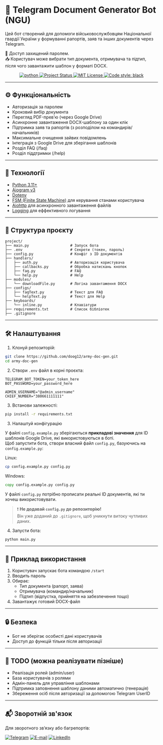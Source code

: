 # 📄 Telegram Document Generator Bot (NGU)

Цей бот створений для допомоги військовослужбовцям Національної гвардії України у формуванні рапортів, заяв та інших документів через Telegram.

🔐 Доступ захищений паролем.  
📥 Користувач може вибрати тип документа, отримувача та підтип, після чого завантажити шаблон у форматі DOCX.

<p align="center">
  <a href="https://www.python.org">
    <img src="https://img.shields.io/badge/Python-3.13.3-3776AB.svg?style=flat&logo=python&logoColor=white" alt="python">
  </a>
  <a href="https://github.com/doog12/army-doc-gen">
    <img src="https://img.shields.io/badge/status-active-brightgreen" alt="Project Status">
  </a>
  <a href="./LICENSE">
    <img src="https://img.shields.io/badge/license-MIT-blue.svg" alt="MIT License">
  </a>
  <a href="https://github.com/psf/black">
    <img alt="Code style: black" src="https://img.shields.io/badge/code%20style-black-000000.svg">
  </a>
</p>

---

## ⚙️ Функціональність

- Авторизація за паролем  
- Кроковий вибір документа  
- Перегляд PDF-прев’ю (через Google Drive)  
- Асинхронне завантаження DOCX-шаблону за один клік  
- Підтримка заяв та рапортів (з розподілом на командирів/начальників)  
- Максимальне очищення зайвих повідомлень
- Інтеграція з Google Drive для зберігання шаблонів
- Розділ FAQ (/faq)
- Розділ піддтримки (/help)

---

## 🧩 Технології

- [Python 3.11+](https://www.python.org/)  
- [Aiogram v3](https://docs.aiogram.dev)  
- [Dotenv](https://saurabh-kumar.com/python-dotenv/)  
- [FSM (Finite State Machine)](https://docs.aiogram.dev/en/latest/dispatcher/finite_state_machine/index.html#) для керування станами користувача  
- [Aiohttp](https://docs.aiohttp.org/en/stable/) для асинхронного завантаження файлів
- [Logging](https://docs.python.org/3/library/logging.html) для еффективного логування 

---

## 📁 Структура проєкту

```
project/
├── main.py                   # Запуск бота
├── .env                      # Секрети (токен, пароль)
├── config.py                 # Конфіг з ID документів
├── handlers/
│   ├── auth.py               # Авторизація користувача
│   ├── callbacks.py          # Обробка натискань кнопок
│   ├── faq.py                # FAQ
│   └── help.py               # Help
├── modules/
│   └── downloadFile.py       # Логіка завантаження DOCX
├── configs/
│   ├── faqText.py            # Текст для FAQ
│   └── helpText.py           # Текст для Help
├── keyboards/
│   └── inline.py             # Клавіатури
├── requirements.txt          # Список бібліотек
├── .gitignore
```

---

## 🛠️ Налаштування

1. Клонуй репозиторій:

```bash
git clone https://github.com/doog12/army-doc-gen.git
cd army-doc-gen
```

2. Створи `.env` файл в корні проєкта:

```env
TELEGRAM_BOT_TOKEN=your_token_here
BOT_PASSWORD=your_password_here

ADMIN_USERNAME="@admin_username"
CHIEF_NUMBER="380661111111"
```

3. Встанови залежності:

```bash
pip install -r requirements.txt
```

3. Налаштуй конфігурацію

У файлі `config.example.py` зберігаються **прикладові значення** для ID шаблонів Google Drive, які використовуються в боті.  
Щоб запустити бота, створи власний файл `config.py`, базуючись на `config.example.py`:

Linux:
```bash
cp config.example.py config.py
```

Windows:
```cmd
copy config.example.py config.py
```

У файлі `config.py` потрібно прописати реальні ID документів, які ти хочеш використовувати.

> ❗ **Не додавай `config.py` до репозиторію!**  
> Він уже доданий до `.gitignore`, щоб уникнути витоку чутливих даних.

4. Запусти бота:

```bash
python main.py
```

---

## 📝 Приклад використання

1. Користувач запускає бота командою `/start`  
2. Вводить пароль  
3. Обирає:
    - Тип документа (рапорт, заява)
    - Отримувача (командир/начальник)
    - Підтип (відпустка, прийняття на забезпечення тощо)
4. Завантажує готовий DOCX-файл  

---

## 🔒 Безпека

- Бот не зберігає особисті дані користувачів  
- Доступ до функцій тільки після авторизації  

---

## 📌 TODO (можна реалізувати пізніше)

- Реалізація ролей (admin/user)  
- База користувачів з ролями
- Адмін-панель для управління шаблонами
- Підтримка заповнення шаблону даними автоматично (генерація)
- Збереження осіб після авторизації за допомогою Telegram UserID

---

## 📬 Зворотній зв'язок
Для зворотного зв’язку або багрепортів:

[![Telegram](https://img.shields.io/badge/-Telegram-090909?style=for-the-badge&logo=telegram&logoColor=27A0D9)](https://t.me/doog121)
[![E-mail](https://img.shields.io/badge/-Email-090909?style=for-the-badge&logo=gmail&logoColor=27A0D9)](mailto:drannikov.kirill@gmail.com)
[![LinkedIn](https://img.shields.io/badge/-LinkedIn-090909?style=for-the-badge&logo=linkedin&logoColor=007BB6)](https://www.linkedin.com/in/kirilldrannikov/)